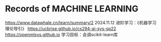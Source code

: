 # Records of MACHINE LEARNING
https://www.datawhale.cn/learn/summary/2
2024.11.12
进阶学习：《机器学习理论导引》
        https://ucbrise.github.io/cs294-ai-sys-sp22
        https://openmlsys.github.io
学习目标：会调scikit-learn库
